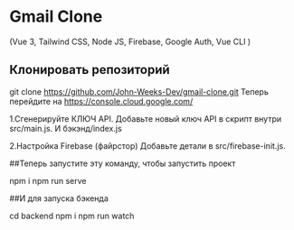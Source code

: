 # Gmail Clone

(Vue 3, Tailwind CSS, Node JS, Firebase, Google Auth, Vue CLI )

## Клонировать репозиторий

git clone https://github.com/John-Weeks-Dev/gmail-clone.git
Теперь перейдите на https://console.cloud.google.com/

1.Сгенерируйте КЛЮЧ API.
Добавьте новый ключ API в скрипт внутри src/main.js.
И бэкэнд/index.js

2.Настройка Firebase (файрстор)
Добавьте детали в src/firebase-init.js.

##Теперь запустите эту команду, чтобы запустить проект

npm i
npm run serve

##И для запуска бэкенда

cd backend
npm i
npm run watch
